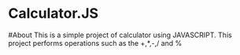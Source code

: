 # Calculator.JS

#About
This is a simple project of calculator using JAVASCRIPT.
This project performs operations such as the +,*,-,/ and %
